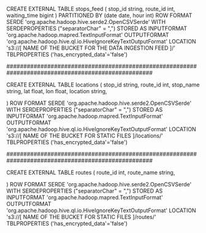 CREATE EXTERNAL TABLE stops_feed (
  stop_id string,
  route_id int,
  waiting_time bigint
)
PARTITIONED BY (date date, hour int)
ROW FORMAT SERDE 'org.apache.hadoop.hive.serde2.OpenCSVSerde' 
WITH SERDEPROPERTIES ("separatorChar" = ",") 
STORED AS INPUTFORMAT 'org.apache.hadoop.mapred.TextInputFormat' 
OUTPUTFORMAT 'org.apache.hadoop.hive.ql.io.HiveIgnoreKeyTextOutputFormat'
LOCATION 's3://[ NAME OF THE BUCKET FOR THE DATA INGESTION FEED ]/'
TBLPROPERTIES ('has_encrypted_data'='false')

###################################################################################################

CREATE EXTERNAL TABLE locations (
  stop_id string,
  route_id int,
  stop_name string,
  lat float,
  lon float,
  location string,
  
)
ROW FORMAT SERDE 'org.apache.hadoop.hive.serde2.OpenCSVSerde' 
WITH SERDEPROPERTIES ("separatorChar" = ",") 
STORED AS INPUTFORMAT 'org.apache.hadoop.mapred.TextInputFormat' 
OUTPUTFORMAT 'org.apache.hadoop.hive.ql.io.HiveIgnoreKeyTextOutputFormat'
LOCATION 's3://[ NAME OF THE BUCKET FOR STATIC FILES ]/locations/'
TBLPROPERTIES ('has_encrypted_data'='false')

###################################################################################################

CREATE EXTERNAL TABLE routes (
  route_id int,
  route_name string,
  
)
ROW FORMAT SERDE 'org.apache.hadoop.hive.serde2.OpenCSVSerde' 
WITH SERDEPROPERTIES ("separatorChar" = ",") 
STORED AS INPUTFORMAT 'org.apache.hadoop.mapred.TextInputFormat' 
OUTPUTFORMAT 'org.apache.hadoop.hive.ql.io.HiveIgnoreKeyTextOutputFormat'
LOCATION 's3://[ NAME OF THE BUCKET FOR STATIC FILES ]/routes/'
TBLPROPERTIES ('has_encrypted_data'='false')


